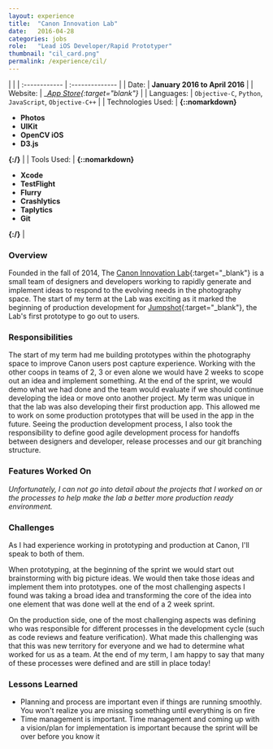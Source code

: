 ```yaml
---
layout: experience
title:  "Canon Innovation Lab"
date:   2016-04-28
categories: jobs
role:	"Lead iOS Developer/Rapid Prototyper"
thumbnail: "cil_card.png"
permalink: /experience/cil/
---
```

|                      |
| :------------ | :-------------- |
| Date:      | __January 2016 to April 2016__ |
| Website:     |    __[App Store][appstore]{:target="_blank"}__   |
| Languages:  | `Objective-C`, `Python`, `JavaScript`, `Objective-C++` |
| Technologies Used: |  __{::nomarkdown}<ul><li>Photos</li><li>UIKit</li><li>OpenCV iOS</li><li>D3.js</li></ul>{:/}__ |
| Tools Used: |  __{::nomarkdown}<ul><li>Xcode</li><li>TestFlight</li><li>Flurry</li><li>Crashlytics</li><li>Taplytics</li><li>Git</li></ul>{:/}__ |

### Overview

Founded in the fall of 2014, The [Canon Innovation Lab][cil-website]{:target="_blank"} is a small team of designers and developers working to rapidly generate and implement ideas to respond to the evolving needs in the photography space. The start of my term at the Lab was exciting as it marked the beginning of production development for [Jumpshot][cil-jumpshot]{:target="_blank"}, the Lab's first prototype to go out to users.

### Responsibilities

The start of my term had me building prototypes within the photography space to improve Canon users post capture experience. Working with the other coops in teams of 2, 3 or even alone we would have 2 weeks to scope out an idea and implement something. At the end of the sprint, we would demo what we had done and the team would evaluate if we should continue developing the idea or move onto another project. My term was unique in that the lab was also developing their first production app. This allowed me to work on some production prototypes that will be used in the app in the future. Seeing the production development process, I also took the responsibility to define good agile development process for handoffs between designers and developer, release processes and our git branching structure.

### Features Worked On
*Unfortunately, I can not go into detail about the projects that I worked on or the processes to help make the lab a better more production ready environment.*

### Challenges

As I had experience working in prototyping and production at Canon, I'll speak to both of them.

When prototyping, at the beginning of the sprint we would start out brainstorming with big picture ideas. We would then take those ideas and implement them into prototypes. one of the most challenging aspects I found was taking a broad idea and transforming the core of the idea into one element that was done well at the end of a 2 week sprint.

On the production side, one of the most challenging aspects was defining who was responsible for different processes in the development cycle (such as code reviews and feature verification). What made this challenging was that this was new territory for everyone and we had to determine what worked for us as a team. At the end of my term, I am happy to say that many of these processes were defined and are still in place today!

### Lessons Learned

- Planning and process are important even if things are running smoothly. You won't realize you are missing something until everything is on fire
- Time management is important. Time management and coming up with a vision/plan for implementation is important because the sprint will be over before you know it

[appstore]: https://itunes.apple.com/ca/app/jumpshot-focus-on-photos-that/id1103410925?mt=8
[cil-website]: https://canonlabs.io/#/
[cil-jumpshot]: https://canonlabs.io/#/project/jumpshot
